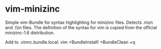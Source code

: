 vim-minizinc
============

Simple vim-Bundle for syntax highlighting for minizinc files. Detects .mzn and .fzn files. 
The definition of the syntax for vim is copied from the official minizinc-1.6 distribution. 

Add to .vimrc.bundle.local: 
    vim +BundleInstall! +BundleClean +q
